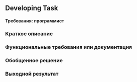 ## Developing Task

[//]: # (Название лейбла: Developing)


#### Требования: программист

### Краткое описание

[//]: # (Короткое описание того, что нужно реализовать)

### Функциональные требования или документация

[//]: # (Ссылка на раздел дументации, которые описывают, что создаваемый в рамках данной задачи код должен делать)

[//]: # (Ссылка на файл фигмы, если необходимо создавать UI формы)

[//]: # (Если такого документа нет, то максимально подробное описание того, что нужно сделать)

### Обобщенное решение

[//]: # (Описание общих шагов)

### Выходной результат

[//]: # (Программный код)